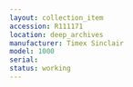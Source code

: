 ```yaml
---
layout: collection_item
accession: R111171
location: deep_archives
manufacturer: Timex Sinclair
model: 1000
serial: 
status: working
---
```


